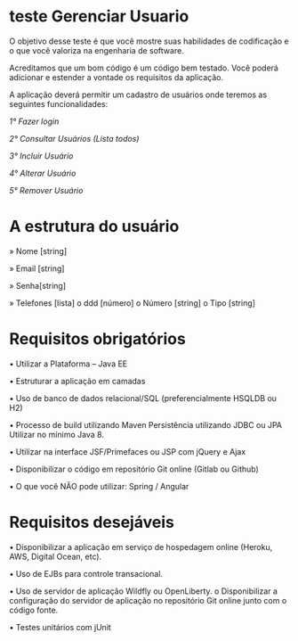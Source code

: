 # teste Gerenciar Usuario

O objetivo desse teste é que você mostre suas habilidades de codificação e o que você valoriza na engenharia de software. 

Acreditamos que um bom código é um código bem testado. Você poderá adicionar e estender a vontade os requisitos da aplicação.

A aplicação deverá permitir um cadastro de usuários onde teremos as seguintes funcionalidades:

*1&deg; Fazer login*

*2&deg; Consultar Usuários (Lista todos)*

*3&deg; Incluir Usuário*

*4&deg; Alterar Usuário*

*5&deg; Remover Usuário*

# A estrutura do usuário

&raquo; Nome [string]

&raquo; Email [string]

&raquo; Senha[string]

&raquo; Telefones [lista] o ddd [número] o Número [string] o Tipo [string]


# Requisitos obrigatórios


• Utilizar a Plataforma – Java EE

• Estruturar a aplicação em camadas

• Uso de banco de dados relacional/SQL (preferencialmente HSQLDB ou H2)

• Processo de build utilizando Maven Persistência utilizando JDBC ou JPA Utilizar no mínimo Java 8.

• Utilizar na interface JSF/Primefaces ou JSP com jQuery e Ajax

• Disponibilizar o código em repositório Git online (Gitlab ou Github)

• O que você NÃO pode utilizar: Spring / Angular

# Requisitos desejáveis

• Disponibilizar a aplicação em serviço de hospedagem online (Heroku, AWS, Digital Ocean, etc).

• Uso de EJBs para controle transacional.

• Uso de servidor de aplicação Wildfly ou OpenLiberty. o Disponibilizar a configuração do servidor de aplicação no repositório Git online junto com o código fonte.

• Testes unitários com jUnit

